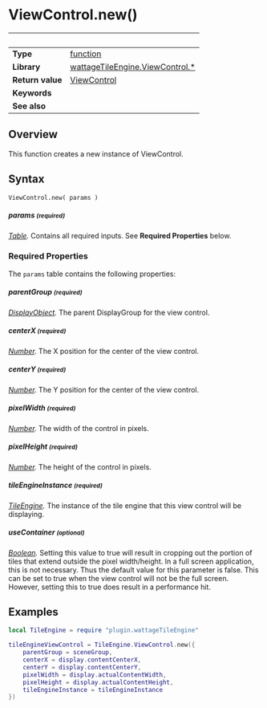 # ViewControl.new()

|                      | &nbsp;
| -------------------- | ---------------------------------------------------------------
| __Type__             | [function](http://docs.coronalabs.com/api/type/Function.html)
| __Library__          | [wattageTileEngine.ViewControl.*](type_viewControl.markdown)
| __Return value__     | [ViewControl](type_viewControl.markdown)
| __Keywords__         |
| __See also__         |


## Overview

This function creates a new instance of ViewControl.


## Syntax

	ViewControl.new( params )

##### params <small>(required)</small>
_[Table](http://docs.coronalabs.com/api/type/Table.html)._
Contains all required inputs. See **Required Properties** below.


### Required Properties

The `params` table contains the following properties:

##### parentGroup <small>(required)</small>
_[DisplayObject](https://docs.coronalabs.com/api/type/DisplayObject/index.html)._
The parent DisplayGroup for the view control.

##### centerX <small>(required)</small>
_[Number](https://docs.coronalabs.com/api/type/Number.html)._
The X position for the center of the view control.

##### centerY <small>(required)</small>
_[Number](https://docs.coronalabs.com/api/type/Number.html)._
The Y position for the center of the view control.

##### pixelWidth <small>(required)</small>
_[Number](https://docs.coronalabs.com/api/type/Number.html)._
The width of the control in pixels.

##### pixelHeight <small>(required)</small>
_[Number](https://docs.coronalabs.com/api/type/Number.html)._
The height of the control in pixels.

##### tileEngineInstance <small>(required)</small>
_[TileEngine](../engine/type_engine.markdown)._
The instance of the tile engine that this view control will be
displaying.

##### useContainer <small>(optional)</small>
_[Boolean](http://docs.coronalabs.com/api/type/Boolean.html)._
Setting this value to true will result in cropping out the portion of
tiles that extend outside the pixel width/height.  In a full screen
application, this is not necessary.  Thus the default value for
this parameter is false.  This can be set to true when the
view control will not be the full screen.  However, setting this
to true does result in a performance hit.


## Examples

``````lua
local TileEngine = require "plugin.wattageTileEngine"

tileEngineViewControl = TileEngine.ViewControl.new({
    parentGroup = sceneGroup,
    centerX = display.contentCenterX,
    centerY = display.contentCenterY,
    pixelWidth = display.actualContentWidth,
    pixelHeight = display.actualContentHeight,
    tileEngineInstance = tileEngineInstance
})
``````